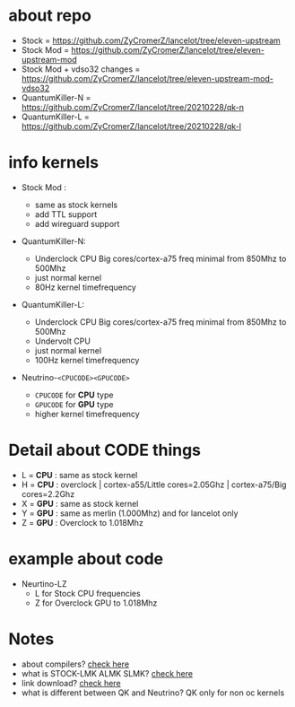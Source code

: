 # about repo
* Stock = https://github.com/ZyCromerZ/lancelot/tree/eleven-upstream
* Stock Mod = https://github.com/ZyCromerZ/lancelot/tree/eleven-upstream-mod
* Stock Mod + vdso32 changes = https://github.com/ZyCromerZ/lancelot/tree/eleven-upstream-mod-vdso32
* QuantumKiller-N = https://github.com/ZyCromerZ/lancelot/tree/20210228/qk-n
* QuantumKiller-L = https://github.com/ZyCromerZ/lancelot/tree/20210228/qk-l

# info kernels
* Stock Mod : 
    * same as stock kernels
    * add TTL support
    * add wireguard support

* QuantumKiller-N: 
    * Underclock CPU Big cores/cortex-a75 freq minimal from 850Mhz to 500Mhz
    * just normal kernel
    * 80Hz kernel timefrequency

* QuantumKiller-L: 
    * Underclock CPU Big cores/cortex-a75 freq minimal from 850Mhz to 500Mhz
    * Undervolt CPU
    * just normal kernel
    * 100Hz kernel timefrequency

* Neutrino-`<CPUCODE><GPUCODE>`
    * `CPUCODE` for <b>CPU</b> type
    * `GPUCODE` for <b>GPU</b> type
    * higher kernel timefrequency

# Detail about CODE things
* L = <b>CPU</b> : same as stock kernel
* H = <b>CPU</b> : overclock | cortex-a55/Little cores=2.05Ghz | cortex-a75/Big cores=2.2Ghz 
* X = <b>GPU</b> : same as stock kernel
* Y = <b>GPU</b> : same as merlin (1.000Mhz) and for lancelot only
* Z = <b>GPU</b> : Overclock to 1.018Mhz

# example about code
* Neurtino-LZ
    * L for Stock CPU frequencies
    * Z for Overclock GPU to 1.018Mhz

# Notes
* about compilers? <a href="https://github.com/ZyCromerZ/lancelot/blob/changelogs/about-compiler.md">check here</a>
* what is STOCK-LMK ALMK SLMK? <a href="https://github.com/ZyCromerZ/lancelot/blob/changelogs/about-lmk.md">check here</a>
* link download? <a href="https://github.com/ZyCromerZ/lancelot/blob/changelogs/download.md">check here</a>
* what is different between QK and Neutrino? QK only for non oc kernels